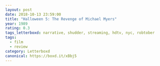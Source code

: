 ```yaml
---
layout: post 
date: 2018-10-13 23:59:00
title: "Halloween 5: The Revenge of Michael Myers"
year: 1989
rating: 0.3
tags_letterboxd: narrative, shudder, streaming, hdtv, nyc, robtober
tags:
  - film
  - review
category: Letterboxd
canonical: https://boxd.it/xBbj5
---
```

